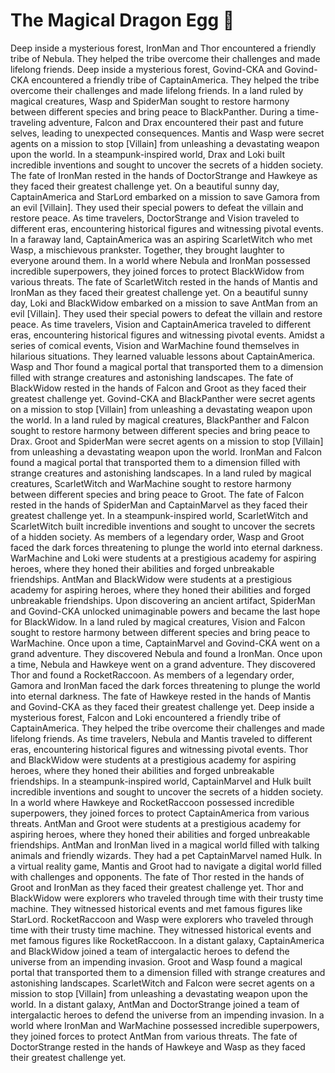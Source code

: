 # The Magical Dragon Egg :helicopter: 

Deep inside a mysterious forest, IronMan and Thor encountered a friendly tribe of Nebula. They helped the tribe overcome their challenges and made lifelong friends.
Deep inside a mysterious forest, Govind-CKA and Govind-CKA encountered a friendly tribe of CaptainAmerica. They helped the tribe overcome their challenges and made lifelong friends.
In a land ruled by magical creatures, Wasp and SpiderMan sought to restore harmony between different species and bring peace to BlackPanther.
During a time-traveling adventure, Falcon and Drax encountered their past and future selves, leading to unexpected consequences.
Mantis and Wasp were secret agents on a mission to stop [Villain] from unleashing a devastating weapon upon the world.
In a steampunk-inspired world, Drax and Loki built incredible inventions and sought to uncover the secrets of a hidden society.
The fate of IronMan rested in the hands of DoctorStrange and Hawkeye as they faced their greatest challenge yet.
On a beautiful sunny day, CaptainAmerica and StarLord embarked on a mission to save Gamora from an evil [Villain]. They used their special powers to defeat the villain and restore peace.
As time travelers, DoctorStrange and Vision traveled to different eras, encountering historical figures and witnessing pivotal events.
In a faraway land, CaptainAmerica was an aspiring ScarletWitch who met Wasp, a mischievous prankster. Together, they brought laughter to everyone around them.
In a world where Nebula and IronMan possessed incredible superpowers, they joined forces to protect BlackWidow from various threats.
The fate of ScarletWitch rested in the hands of Mantis and IronMan as they faced their greatest challenge yet.
On a beautiful sunny day, Loki and BlackWidow embarked on a mission to save AntMan from an evil [Villain]. They used their special powers to defeat the villain and restore peace.
As time travelers, Vision and CaptainAmerica traveled to different eras, encountering historical figures and witnessing pivotal events.
Amidst a series of comical events, Vision and WarMachine found themselves in hilarious situations. They learned valuable lessons about CaptainAmerica.
Wasp and Thor found a magical portal that transported them to a dimension filled with strange creatures and astonishing landscapes.
The fate of BlackWidow rested in the hands of Falcon and Groot as they faced their greatest challenge yet.
Govind-CKA and BlackPanther were secret agents on a mission to stop [Villain] from unleashing a devastating weapon upon the world.
In a land ruled by magical creatures, BlackPanther and Falcon sought to restore harmony between different species and bring peace to Drax.
Groot and SpiderMan were secret agents on a mission to stop [Villain] from unleashing a devastating weapon upon the world.
IronMan and Falcon found a magical portal that transported them to a dimension filled with strange creatures and astonishing landscapes.
In a land ruled by magical creatures, ScarletWitch and WarMachine sought to restore harmony between different species and bring peace to Groot.
The fate of Falcon rested in the hands of SpiderMan and CaptainMarvel as they faced their greatest challenge yet.
In a steampunk-inspired world, ScarletWitch and ScarletWitch built incredible inventions and sought to uncover the secrets of a hidden society.
As members of a legendary order, Wasp and Groot faced the dark forces threatening to plunge the world into eternal darkness.
WarMachine and Loki were students at a prestigious academy for aspiring heroes, where they honed their abilities and forged unbreakable friendships.
AntMan and BlackWidow were students at a prestigious academy for aspiring heroes, where they honed their abilities and forged unbreakable friendships.
Upon discovering an ancient artifact, SpiderMan and Govind-CKA unlocked unimaginable powers and became the last hope for BlackWidow.
In a land ruled by magical creatures, Vision and Falcon sought to restore harmony between different species and bring peace to WarMachine.
Once upon a time, CaptainMarvel and Govind-CKA went on a grand adventure. They discovered Nebula and found a IronMan.
Once upon a time, Nebula and Hawkeye went on a grand adventure. They discovered Thor and found a RocketRaccoon.
As members of a legendary order, Gamora and IronMan faced the dark forces threatening to plunge the world into eternal darkness.
The fate of Hawkeye rested in the hands of Mantis and Govind-CKA as they faced their greatest challenge yet.
Deep inside a mysterious forest, Falcon and Loki encountered a friendly tribe of CaptainAmerica. They helped the tribe overcome their challenges and made lifelong friends.
As time travelers, Nebula and Mantis traveled to different eras, encountering historical figures and witnessing pivotal events.
Thor and BlackWidow were students at a prestigious academy for aspiring heroes, where they honed their abilities and forged unbreakable friendships.
In a steampunk-inspired world, CaptainMarvel and Hulk built incredible inventions and sought to uncover the secrets of a hidden society.
In a world where Hawkeye and RocketRaccoon possessed incredible superpowers, they joined forces to protect CaptainAmerica from various threats.
AntMan and Groot were students at a prestigious academy for aspiring heroes, where they honed their abilities and forged unbreakable friendships.
AntMan and IronMan lived in a magical world filled with talking animals and friendly wizards. They had a pet CaptainMarvel named Hulk.
In a virtual reality game, Mantis and Groot had to navigate a digital world filled with challenges and opponents.
The fate of Thor rested in the hands of Groot and IronMan as they faced their greatest challenge yet.
Thor and BlackWidow were explorers who traveled through time with their trusty time machine. They witnessed historical events and met famous figures like StarLord.
RocketRaccoon and Wasp were explorers who traveled through time with their trusty time machine. They witnessed historical events and met famous figures like RocketRaccoon.
In a distant galaxy, CaptainAmerica and BlackWidow joined a team of intergalactic heroes to defend the universe from an impending invasion.
Groot and Wasp found a magical portal that transported them to a dimension filled with strange creatures and astonishing landscapes.
ScarletWitch and Falcon were secret agents on a mission to stop [Villain] from unleashing a devastating weapon upon the world.
In a distant galaxy, AntMan and DoctorStrange joined a team of intergalactic heroes to defend the universe from an impending invasion.
In a world where IronMan and WarMachine possessed incredible superpowers, they joined forces to protect AntMan from various threats.
The fate of DoctorStrange rested in the hands of Hawkeye and Wasp as they faced their greatest challenge yet.